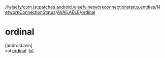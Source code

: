 //[wisefy](../../../../index.md)/[com.isupatches.android.wisefy.networkconnectionstatus.entities](../../index.md)/[NetworkConnectionStatus](../index.md)/[AVAILABLE](index.md)/[ordinal](ordinal.md)

# ordinal

[androidJvm]\
val [ordinal](ordinal.md): [Int](https://kotlinlang.org/api/latest/jvm/stdlib/kotlin/-int/index.html)

